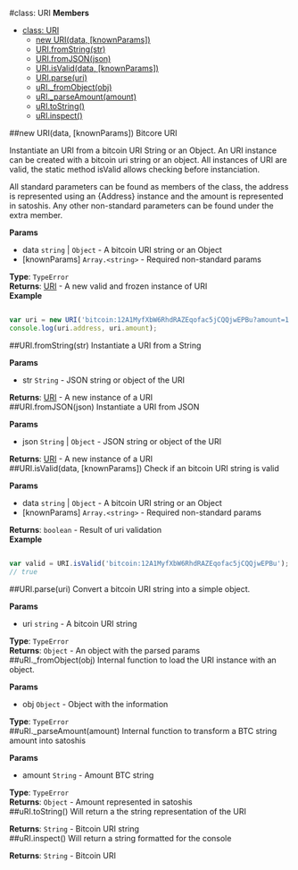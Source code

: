 <a name="URI"></a>
#class: URI
**Members**

* [class: URI](#URI)
  * [new URI(data, [knownParams])](#new_URI)
  * [URI.fromString(str)](#URI.fromString)
  * [URI.fromJSON(json)](#URI.fromJSON)
  * [URI.isValid(data, [knownParams])](#URI.isValid)
  * [URI.parse(uri)](#URI.parse)
  * [uRI._fromObject(obj)](#URI#_fromObject)
  * [uRI._parseAmount(amount)](#URI#_parseAmount)
  * [uRI.toString()](#URI#toString)
  * [uRI.inspect()](#URI#inspect)

<a name="new_URI"></a>
##new URI(data, [knownParams])
Bitcore URI

Instantiate an URI from a bitcoin URI String or an Object. An URI instance
can be created with a bitcoin uri string or an object. All instances of
URI are valid, the static method isValid allows checking before instanciation.

All standard parameters can be found as members of the class, the address
is represented using an {Address} instance and the amount is represented in
satoshis. Any other non-standard parameters can be found under the extra member.

**Params**

- data `string` | `Object` - A bitcoin URI string or an Object  
- \[knownParams\] `Array.<string>` - Required non-standard params  

**Type**: `TypeError`  
**Returns**: [URI](#URI) - A new valid and frozen instance of URI  
**Example**  
```javascript

var uri = new URI('bitcoin:12A1MyfXbW6RhdRAZEqofac5jCQQjwEPBu?amount=1.2');
console.log(uri.address, uri.amount);
```

<a name="URI.fromString"></a>
##URI.fromString(str)
Instantiate a URI from a String

**Params**

- str `String` - JSON string or object of the URI  

**Returns**: [URI](#URI) - A new instance of a URI  
<a name="URI.fromJSON"></a>
##URI.fromJSON(json)
Instantiate a URI from JSON

**Params**

- json `String` | `Object` - JSON string or object of the URI  

**Returns**: [URI](#URI) - A new instance of a URI  
<a name="URI.isValid"></a>
##URI.isValid(data, [knownParams])
Check if an bitcoin URI string is valid

**Params**

- data `string` | `Object` - A bitcoin URI string or an Object  
- \[knownParams\] `Array.<string>` - Required non-standard params  

**Returns**: `boolean` - Result of uri validation  
**Example**  
```javascript

var valid = URI.isValid('bitcoin:12A1MyfXbW6RhdRAZEqofac5jCQQjwEPBu');
// true
```

<a name="URI.parse"></a>
##URI.parse(uri)
Convert a bitcoin URI string into a simple object.

**Params**

- uri `string` - A bitcoin URI string  

**Type**: `TypeError`  
**Returns**: `Object` - An object with the parsed params  
<a name="URI#_fromObject"></a>
##uRI._fromObject(obj)
Internal function to load the URI instance with an object.

**Params**

- obj `Object` - Object with the information  

**Type**: `TypeError`  
<a name="URI#_parseAmount"></a>
##uRI._parseAmount(amount)
Internal function to transform a BTC string amount into satoshis

**Params**

- amount `String` - Amount BTC string  

**Type**: `TypeError`  
**Returns**: `Object` - Amount represented in satoshis  
<a name="URI#toString"></a>
##uRI.toString()
Will return a the string representation of the URI

**Returns**: `String` - Bitcoin URI string  
<a name="URI#inspect"></a>
##uRI.inspect()
Will return a string formatted for the console

**Returns**: `String` - Bitcoin URI  
